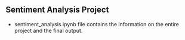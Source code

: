 ## Sentiment Analysis Project

- sentiment_analysis.ipynb file contains the information on the entire project and the final output.
